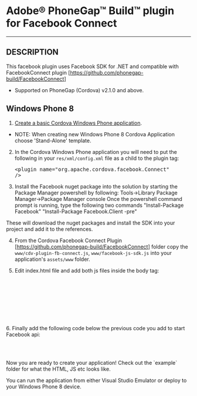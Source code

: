 # Adobe® PhoneGap™ Build™ plugin for Facebook Connect

---

## DESCRIPTION

This facebook plugin uses Facebook SDK for .NET and compatible with FacebookConnect plugin [https://github.com/phonegap-build/FacebookConnect]

* Supported on PhoneGap (Cordova) v2.1.0 and above.

## Windows Phone 8

1. [Create a basic Cordova Windows Phone application](http://docs.phonegap.com/en/2.6.0/guide_getting-started_windows-phone-8_index.md.html#Getting%20Started%20with%20Windows%20Phone%208).
 * NOTE: When creating new Windows Phone 8 Cordova Application choose 'Stand-Alone' template.

2. In the Cordova Windows Phone application you will need to put the following in your `res/xml/config.xml` file as a child to the plugin tag: <pre>&lt;plugin name="org.apache.cordova.facebook.Connect" /&gt;</pre>

3. Install the Facebook nuget package into the solution by starting the Package Manager powershell by following:
Tools->Library Package Manager->Package Manager console
Once the powershell command prompt is running, type the following two commands
"Install-Package Facebook"
"Install-Package Facebook.Client -pre"

These will download the nuget packages and install the SDK into your project and add it to the references.

4. From the Cordova Facebook Connect Plugin [https://github.com/phonegap-build/FacebookConnect] folder copy the `www/cdv-plugin-fb-connect.js`, `www/facebook-js-sdk.js` into your application's `assets/www` folder. 

5. Edit index.html file and add both js files inside the body tag:
<pre>
  <!-- cordova facebook plugin -->
  <script src="cdv-plugin-fb-connect.js"></script>
  <!-- facebook js sdk -->
  <script src="facebook-js-sdk.js"></script> 
</pre>
6. Finally add the following code below the previous code you add to start Facebook api:
<pre>
<script>
      // Initialize the Facebook SDK
      document.addEventListener('deviceready', function() {
          FB.init({
              appId: 'appid',
              nativeInterface: CDV.FB,
              useCachedDialogs: false
          });
      
          FB.getLoginStatus(function(status)
		  {
			alert(status);
		  });
      
		  FB.login(null, {scope: 'email'});
	  
      });
  </script>
  </pre>
Now you are ready to create your application! Check out the `example` folder for what the HTML, JS etc looks like.

You can run the application from either Visual Studio Emulator or deploy to your Windows Phone 8 device.

